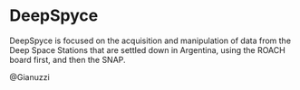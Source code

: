 # DeepSpyce
DeepSpyce is focused on the acquisition and manipulation of data from the Deep Space Stations that are settled down in Argentina, using the ROACH board first, and then the SNAP.

@Gianuzzi
